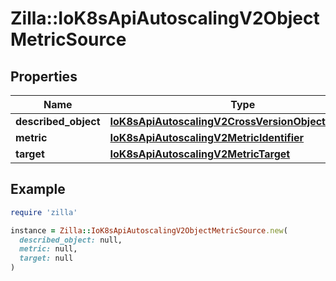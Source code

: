 # Zilla::IoK8sApiAutoscalingV2ObjectMetricSource

## Properties

| Name | Type | Description | Notes |
| ---- | ---- | ----------- | ----- |
| **described_object** | [**IoK8sApiAutoscalingV2CrossVersionObjectReference**](IoK8sApiAutoscalingV2CrossVersionObjectReference.md) |  |  |
| **metric** | [**IoK8sApiAutoscalingV2MetricIdentifier**](IoK8sApiAutoscalingV2MetricIdentifier.md) |  |  |
| **target** | [**IoK8sApiAutoscalingV2MetricTarget**](IoK8sApiAutoscalingV2MetricTarget.md) |  |  |

## Example

```ruby
require 'zilla'

instance = Zilla::IoK8sApiAutoscalingV2ObjectMetricSource.new(
  described_object: null,
  metric: null,
  target: null
)
```

